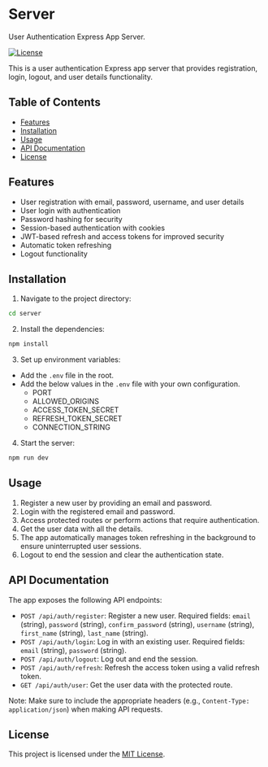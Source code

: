 # Server 

User Authentication Express App Server.

[![License](https://img.shields.io/badge/license-MIT-blue.svg)](https://opensource.org/licenses/MIT)

This is a user authentication Express app server that provides registration, login, logout, and user details functionality.

## Table of Contents

- [Features](#features)
- [Installation](#installation)
- [Usage](#usage)
- [API Documentation](#api-documentation)
- [License](#license)


## Features

- User registration with email, password, username, and user details
- User login with authentication
- Password hashing for security
- Session-based authentication with cookies
- JWT-based refresh and access tokens for improved security
- Automatic token refreshing
- Logout functionality


## Installation

1. Navigate to the project directory:

```sh
cd server
```

2. Install the dependencies:

```sh
npm install
```

3. Set up environment variables:

- Add the `.env` file in the root.
- Add the below values in the `.env` file with your own configuration.
  - PORT
  - ALLOWED_ORIGINS
  - ACCESS_TOKEN_SECRET
  - REFRESH_TOKEN_SECRET
  - CONNECTION_STRING

4. Start the server:

```sh
npm run dev
```

## Usage

1. Register a new user by providing an email and password.
2. Login with the registered email and password.
3. Access protected routes or perform actions that require authentication.
4. Get the user data with all the details.
5. The app automatically manages token refreshing in the background to ensure uninterrupted user sessions.
6. Logout to end the session and clear the authentication state.


## API Documentation

The app exposes the following API endpoints:

- `POST /api/auth/register`: Register a new user. Required fields: `email` (string), `password` (string), `confirm_password` (string), `username` (string), `first_name` (string), `last_name` (string).
- `POST /api/auth/login`: Log in with an existing user. Required fields: `email` (string), `password` (string).
- `POST /api/auth/logout`: Log out and end the session.
- `POST /api/auth/refresh`: Refresh the access token using a valid refresh token.
- `GET /api/auth/user`: Get the user data with the protected route.

Note: Make sure to include the appropriate headers (e.g., `Content-Type: application/json`) when making API requests.


## License

This project is licensed under the [MIT License](https://opensource.org/licenses/MIT).
